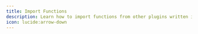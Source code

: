 ```yaml
---
title: Import Functions
description: Learn how to import functions from other plugins written in different languages and use them in your own.
icon: lucide:arrow-down
---
```

